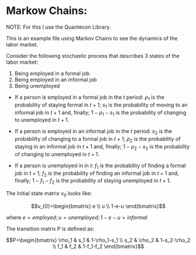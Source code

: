 # Markow Chains:

NOTE: For this I use the Quantecon Library.  

This is an example file using Markov Chains to see the dynamics of the labor market.  

Consider the following stochastic process that describes 3 states of the labor market:
1. Being employed in a formal job
2. Being employed in an informal job
3. Being unemployed

- If a person is employed in a formal job in the $t$ period: $\rho_{1}$ is the probability of staying formal in $t+1$; $s_{1}$ is the probability of moving to an informal job in $t+1$ and, finally; $1-\rho_{1}-s_{1}$ is the probability of changing to unemployed in $t+1$.  

- If a person is employed in an informal job in the $t$ period: $s_{2}$ is the probability of changing to a formal job in $t+1$; $\rho_{2}$ is the probability of staying in an informal job in $t+1$ and, finally; $1-\rho_{2}-s_{2}$ is the probability of changing to unemployed in $t+1$.  

- If a person is unemployed in in $t$: $f_{1}$ is the probability of finding a formal job in $t+1$; $f_{2}$ is the probability of finding an informal job in $t+1$ and, finally; $1-f_{1}-f_{2}$ is the probability of staying unemployed in $t+1$.

The Initial state matrix $v_{0}$ looks like:

$$v_{0}=\begin{bmatrix}
e \\
u \\
1-e-u
\end{bmatrix}$$

where $e=employed ; u=unemployed ;  1-e-u=informal$

The transition matrix P is defined as:

$$P=\begin{bmatrix}
\rho_1 & s_1 & 1-\rho_1-s_1 \\
s_2 & \rho_2 & 1-s_2-\rho_2 \\
f_1 & f_2 & 1-f_1-f_2
\end{bmatrix}$$
